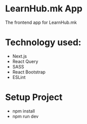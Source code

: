 # LearnHub.mk App
The frontend app for LearnHub.mk
# Technology used: 
- Next.js
- React Query
- SASS
- React Bootstrap
- ESLint
# Setup Project
- npm install 
- npm run dev
